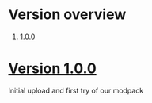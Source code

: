 # Version overview
1. [1.0.0](https://github.com/Tuumke/valheimmods/#1.0.0)

# [Version 1.0.0](#1.0.0)
Initial upload and first try of our modpack
